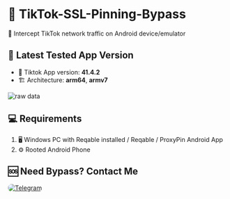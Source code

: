 # 🔐 TikTok-SSL-Pinning-Bypass
📡 Intercept TikTok network traffic on Android device/emulator

## 📌 Latest Tested App Version
- 🎯 Tiktok App version: **41.4.2**
- 🏗️ Architecture: **arm64**, **armv7**

![raw data](https://raw.githubusercontent.com/SHAJON-404/TikTok-SSL-Pinning-Bypass/main/IMAGE/tiktok_v41.jpg)

## 💻 Requirements 
1. 🖥️ Windows PC with Reqable installed / Reqable / ProxyPin Android App  
3. ⚙️ Rooted Android Phone 

## 🆘 Need Bypass? Contact Me
<p align="left">
  <a href="https://t.me/DarknessKing999" target="_blank">
    <img src="https://img.shields.io/badge/💬_Chat_on_Telegram-2CA5E0?style=for-the-badge&logo=telegram&logoColor=white&labelColor=121212&color=26A5E4&logoWidth=20" alt="Telegram" style="border-radius: 8px;"/>
  </a>
</p>
